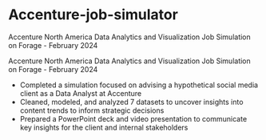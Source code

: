 # Accenture-job-simulator
Accenture North America Data Analytics and Visualization Job Simulation on Forage - February 2024

Accenture North America Data Analytics and Visualization Job Simulation on
Forage - February 2024

 * Completed a simulation focused on advising a hypothetical social media client
   as a Data Analyst at Accenture
 * Cleaned, modeled, and analyzed 7 datasets to uncover insights into content
   trends to inform strategic decisions
 * Prepared a PowerPoint deck and video presentation to communicate key insights
   for the client and internal stakeholders
